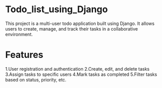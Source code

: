 # Todo_list_using_Django
This project is a multi-user todo application built using Django. It allows users to create, manage, and track their tasks in a collaborative environment.

# Features
 1.User registration and authentication
 2.Create, edit, and delete tasks
 3.Assign tasks to specific users
 4.Mark tasks as completed
 5.Filter tasks based on status, priority, etc.


